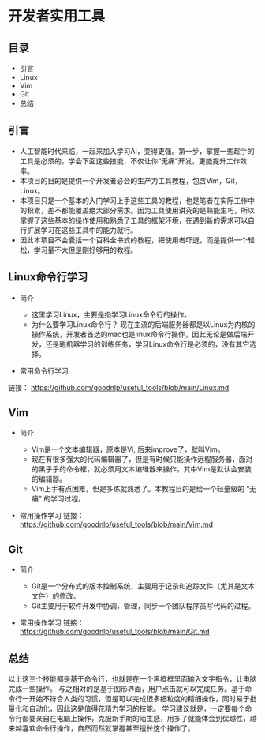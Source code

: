 # 开发者实用工具


## 目录
* 引言
* Linux
* Vim
* Git
* 总结

## 引言
* 人工智能时代来临，一起来加入学习AI，变得更强。第一步，掌握一些趁手的工具是必须的，学会下面这些技能，不仅让你“无痛”开发，更能提升工作效率。
* 本项目的目的是提供一个开发者必会的生产力工具教程，包含Vim，Git，Linux。
* 本项目只是一个基本的入门学习上手这些工具的教程，也是笔者在实际工作中的积累，差不都能覆盖绝大部分需求。因为工具使用讲究的是熟能生巧，所以掌握了这些基本的操作使用和熟悉了工具的框架环境，在遇到新的需求可以自行扩展学习在这些工具中的能力就行。
* 因此本项目不会囊括一个百科全书式的教程，把使用者吓退，而是提供一个轻松，学习量不大但是刚好够用的教程。




## Linux命令行学习

* 简介
    * 这里学习Linux，主要是指学习Linux命令行的操作。
    * 为什么要学习Linux命令行？ 现在主流的后端服务器都是以Linux为内核的操作系统，开发者首选的mac也是linux命令行操作，因此无论是做后端开发，还是跑机器学习的训练任务，学习Linux命令行是必须的，没有其它选择。

* 常用命令行学习

链接： https://github.com/goodnlp/useful_tools/blob/main/Linux.md  





## Vim

* 简介
    * Vim是一个文本编辑器，原本是Vi, 后来improve了，就叫Vim。
    * 现在有很多强大的代码编辑器了，但是有时候只能操作远程服务器，面对的黑乎乎的命令框，就必须用文本编辑器来操作，其中Vim是默认会安装的编辑器。
    * Vim上手有点困难，但是多练就熟悉了。本教程目的是给一个轻量级的 “无痛” 的学习过程。

* 常用操作学习
链接： https://github.com/goodnlp/useful_tools/blob/main/Vim.md


## Git

* 简介
   * Git是一个分布式的版本控制系统，主要用于记录和追踪文件（尤其是文本文件）的修改。
   * Git主要用于软件开发中协调，管理，同步一个团队程序员写代码的过程。

* 常用操作学习
链接： https://github.com/goodnlp/useful_tools/blob/main/Git.md


## 总结

以上这三个技能都是基于命令行，也就是在一个黑框框里面输入文字指令，让电脑完成一些操作。
与之相对的是基于图形界面，用户点击就可以完成任务。基于命令行一开始不符合人类的习惯，但是可以完成很多细粒度的精细操作，同时易于批量化和自动化，因此这是值得花精力学习的技能。
学习建议就是，一定要每个命令行都要亲自在电脑上操作，克服新手期的陌生感，用多了就能体会到优越性，越来越喜欢命令行操作，自然而然就掌握甚至擅长这个操作了。

